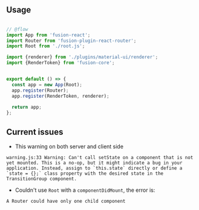## Usage

```js

// @flow
import App from 'fusion-react';
import Router from 'fusion-plugin-react-router';
import Root from './root.js';

import {renderer} from './plugins/material-ui/renderer';
import {RenderToken} from 'fusion-core';


export default () => {
  const app = new App(Root);
  app.register(Router);
  app.register(RenderToken, renderer);
  
  return app;
};


```

## Current issues

- This warning on both server and client side

```
warning.js:33 Warning: Can't call setState on a component that is not yet mounted. This is a no-op, but it might indicate a bug in your application. Instead, assign to `this.state` directly or define a `state = {};` class property with the desired state in the TransitionGroup component.
```

- Couldn't use `Root` with a `componentDidMount`, the error is: 

```
A Router could have only one child component
```